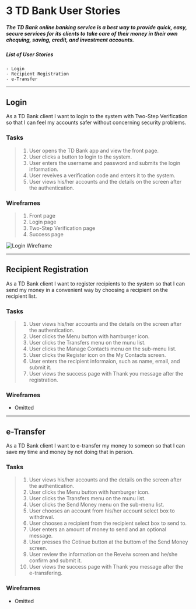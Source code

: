 # 3 TD Bank User Stories

##### The TD Bank online banking service is a best way to provide quick, easy, secure services for its clients to take care of their money in their own chequing, saving, credit, and investment accounts.


##### List of User Stories
```
- Login
- Recipient Registration
- e-Transfer
```

---
## Login
As a TD Bank client 
I want to login to the system with Two-Step Verification
so that I can feel my accounts safer without concerning security problems.

### Tasks

>1. User opens the TD Bank app and view the front page. 
>2. User clicks a button to login to the system.
>3. User enters the username and password and submits the login information.
>4. User reveives a verification code and enters it to the system.
>5. User views his/her accounts and the details on the screen after the authentication.


### Wireframes

>1. Front page
>2. Login page
>3. Two-Step Verification page
>4. Success page

![Login Wireframe](https://byung1211.github.com/fall-2021/DSGN270-Assignment2/tdbank-login-wireframe.png)

---
## Recipient Registration
As a TD Bank client 
I want to register recipients to the system
so that I can send my money in a convenient way by choosing a recipient on the recipient list.

### Tasks

>1. User views his/her accounts and the details on the screen after the authentication.
>2. User clicks the Menu button with hamburger icon.
>3. User clicks the Transfers menu on the munu list.
>4. User clicks the Manage Contacts menu on the sub-menu list.
>5. User clicks the Register icon on the My Contacts screen.
>6. User enters the recipient informaion, such as name, email, and submit it.
>7. User views the success page with Thank you message after the registration.

### Wireframes
- Omitted

---
## e-Transfer
As a TD Bank client 
I want to e-transfer my money to someon
so that I can save my time and money by not doing that in person.

### Tasks

>1. User views his/her accounts and the details on the screen after the authentication.
>2. User clicks the Menu button with hamburger icon.
>3. User clicks the Transfers menu on the munu list.
>4. User clicks the Send Money menu on the sub-menu list.
>5. User chooses an account from his/her account select box to withdrwal.
>6. User chooses a recipient from the recipient select box to send to.
>7. User enters an amount of money to send and an optional message.
>8. User presses the Cotinue button at the buttom of the Send Money screen.
>9. User review the information on the Reveiw screen and he/she confirm and submit it.
>10. User views the success page with Thank you message after the e-transfering.
>
### Wireframes
- Omitted
